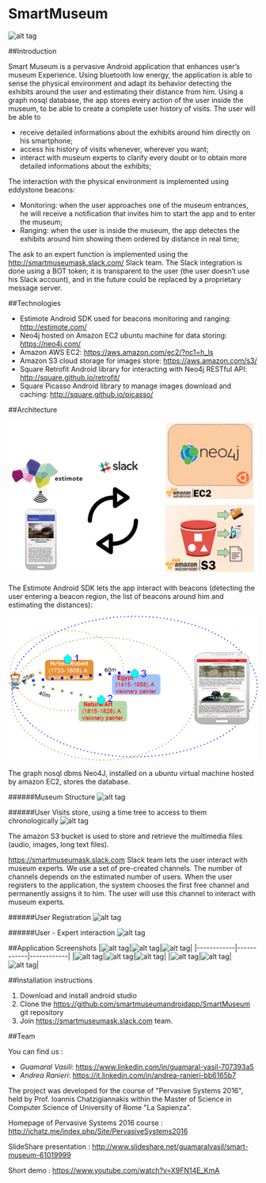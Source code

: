# SmartMuseum

![alt tag](https://github.com/andr3aranieri/smartmuseumimages/blob/master/app_icon.png)



##Introduction

Smart Museum is a pervasive Android application that enhances user’s museum Experience. 
Using bluetooth low energy, the application is able to sense the physical environment and adapt its behavior detecting the exhibits around the user and estimating their distance from him.
Using a graph nosql database, the app stores every action of the user inside the museum, to be able to create a complete user history of visits.
The user will be able to 
- receive detailed informations about the exhibits around him directly on his smartphone;
- access his history of visits whenever, wherever you want; 
- interact with museum experts to clarify every doubt or to obtain more detailed informations about the exhibits;

The interaction with the physical environment is implemented using eddystone beacons:
- Monitoring: when the user approaches one of the museum entrances, he will receive a notification that invites him to start the app and to enter the museum;
- Ranging: when the user is inside the museum, the app detectes the exhibits around him showing them ordered by distance in real time;

The ask to an expert function is implemented using the http://smartmuseumask.slack.com/ Slack team. 
The Slack integration is done using a BOT token; it is transparent to the user (the user doesn’t use his Slack account), and in the future could be replaced by a proprietary message server.



##Technologies

- Estimote Android SDK used for beacons monitoring and ranging: http://estimote.com/
- Neo4j hosted on Amazon EC2 ubuntu machine for data storing: https://neo4j.com/
- Amazon AWS EC2: https://aws.amazon.com/ec2/?nc1=h_ls
- Amazon S3 cloud storage for images store: https://aws.amazon.com/s3/
- Square Retrofit Android library for interacting with Neo4j RESTful API: http://square.github.io/retrofit/
- Square Picasso Android library to manage images download and caching: http://square.github.io/picasso/



##Architecture

![alt tag](https://github.com/smartmuseumandroidapp/SmartMuseumImages/blob/master/architecture.png)

The Estimote Android SDK lets the app interact with beacons (detecting the user entering a beacon region, the list of beacons around him and estimating the distances):

![alt tag](https://github.com/smartmuseumandroidapp/SmartMuseumImages/blob/master/arch_beacons.png)


The graph nosql dbms Neo4J, installed on a ubuntu virtual machine hosted by amazon EC2, stores the database.


######Museum Structure
![alt tag](https://github.com/andr3aranieri/smartmuseumimages/blob/master/arch_neo4j1.png)


######User Visits store, using a time tree to access to them chronologically
![alt tag](https://github.com/andr3aranieri/smartmuseumimages/blob/master/arch_neo4j2.png)


The amazon S3 bucket is used to store and retrieve the multimedia files (audio, images, long text files).

https://smartmuseumask.slack.com Slack team lets the user interact with museum experts. We use a set of pre-created channels. The number of channels depends on the estimated number of users. 
When the user registers to the application, the system chooses the first free channel and permanently assigns it to him. The user will use this channel to interact with museum experts.


######User Registration
![alt tag](https://github.com/andr3aranieri/smartmuseumimages/blob/master/arch_userregistration.png)


######User - Expert interaction
![alt tag](https://github.com/andr3aranieri/smartmuseumimages/blob/master/arch_userexpertinteraction.png)



##Application Screenshots
|![alt tag](https://github.com/andr3aranieri/smartmuseumimages/blob/master/s1.png)|![alt tag](https://github.com/andr3aranieri/smartmuseumimages/blob/master/s8.png)|![alt tag](https://github.com/andr3aranieri/smartmuseumimages/blob/master/s5.png)|
|------------|------------|------------|
|![alt tag](https://github.com/andr3aranieri/smartmuseumimages/blob/master/s9.png)|![alt tag](https://github.com/andr3aranieri/smartmuseumimages/blob/master/s6.png)|![alt tag](https://github.com/andr3aranieri/smartmuseumimages/blob/master/s4.png)|
|![alt tag](https://github.com/andr3aranieri/smartmuseumimages/blob/master/s3.png)|![alt tag](https://github.com/andr3aranieri/smartmuseumimages/blob/master/s10.png)|![alt tag](https://github.com/andr3aranieri/smartmuseumimages/blob/master/s2.png)|



##Installation instructions

1. Download and install android studio
2. Clone the https://github.com/smartmuseumandroidapp/SmartMuseum git repository
3. Join https://smartmuseumask.slack.com team.

##Team

You can find us :

- *Guamaral Vasili*: https://www.linkedin.com/in/guamaral-vasil-707393a5
- *Andrea Ranieri*: https://it.linkedin.com/in/andrea-ranieri-bb6165b7
	

The project was developed for the course of "Pervasive Systems 2016", held by Prof. Ioannis Chatzigiannakis within the Master of Science in Computer Science of University of Rome "La Sapienza". 

Homepage of Pervasive Systems 2016 course : http://ichatz.me/index.php/Site/PervasiveSystems2016

SlideShare presentation : http://www.slideshare.net/guamaralvasil/smart-museum-61019999

Short demo : https://www.youtube.com/watch?v=X9FN14E_KmA

